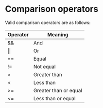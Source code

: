 # Comparison operators

Valid comparison operators are as follows:

| Operator | Meaning               |
| ---------|-----------------------|
| &&       | And                   |
| \|\|     | Or                    |
| ==       | Equal                 |
| !=       | Not equal             |
| >        | Greater than          |
| <        | Less than             |
| >=       | Greater than or equal |
| <=       | Less than or equal    |
